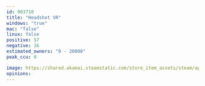 ```yaml
---
id: 903710
title: "Headshot VR"
windows: "true"
mac: "false"
linux: false
positive: 57
negative: 26
estimated_owners: "0 - 20000"
peak_ccu: 0

image: https://shared.akamai.steamstatic.com/store_item_assets/steam/apps/903710/header.jpg?t=1656678269
opinions:
---
```

